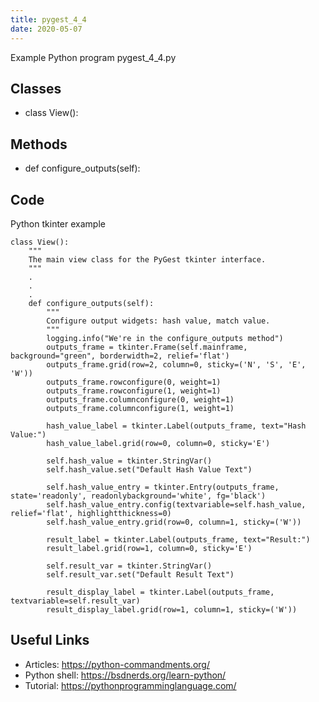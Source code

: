 ```yaml
---
title: pygest_4_4
date: 2020-05-07
---
```

Example Python program pygest_4_4.py


## Classes

* class View():

## Methods

* def configure_outputs(self):

## Code

Python tkinter example

    class View():
        """
        The main view class for the PyGest tkinter interface.
        """
        .
        .
        . 
        def configure_outputs(self):
            """
            Configure output widgets: hash value, match value.
            """
            logging.info("We're in the configure_outputs method")
            outputs_frame = tkinter.Frame(self.mainframe, background="green", borderwidth=2, relief='flat')
            outputs_frame.grid(row=2, column=0, sticky=('N', 'S', 'E', 'W'))
            outputs_frame.rowconfigure(0, weight=1)
            outputs_frame.rowconfigure(1, weight=1)
            outputs_frame.columnconfigure(0, weight=1)
            outputs_frame.columnconfigure(1, weight=1)
    
            hash_value_label = tkinter.Label(outputs_frame, text="Hash Value:")
            hash_value_label.grid(row=0, column=0, sticky='E')
    
            self.hash_value = tkinter.StringVar()
            self.hash_value.set("Default Hash Value Text")
    
            self.hash_value_entry = tkinter.Entry(outputs_frame, state='readonly', readonlybackground='white', fg='black')
            self.hash_value_entry.config(textvariable=self.hash_value, relief='flat', highlightthickness=0)
            self.hash_value_entry.grid(row=0, column=1, sticky=('W'))
    
            result_label = tkinter.Label(outputs_frame, text="Result:")
            result_label.grid(row=1, column=0, sticky='E')
    
            self.result_var = tkinter.StringVar()
            self.result_var.set("Default Result Text")
    
            result_display_label = tkinter.Label(outputs_frame, textvariable=self.result_var)
            result_display_label.grid(row=1, column=1, sticky=('W'))

## Useful Links

- Articles: https://python-commandments.org/
- Python shell: https://bsdnerds.org/learn-python/
- Tutorial: https://pythonprogramminglanguage.com/

